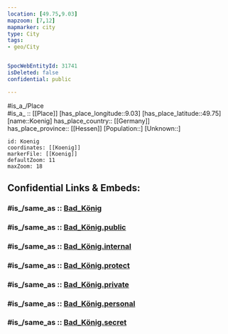 ```yaml
---
location: [49.75,9.03] 
mapzoom: [7,12] 
mapmarker: city 
type: City
tags:
- geo/City


SpocWebEntityId: 31741
isDeleted: false
confidential: public

---
```

#is_a_/Place  
#is_a_ :: [[Place]] 
[has_place_longitude::9.03] 
[has_place_latitude::49.75] 
[name::Koenig] 
has_place_country:: [[Germany]]  
has_place_province:: [[Hessen]] 
[Population::] 
[Unknown::] 


```leaflet
id: Koenig
coordinates: [[Koenig]] 
markerFile: [[Koenig]] 
defaultZoom: 11 
maxZoom: 18
```


## Confidential Links & Embeds: 

### #is_/same_as :: [Bad_König](/_Standards/Earth/Continent/Europe/Europe~Central/Germany/Germany~West/Hessen/counties~Hessen/Odenwaldkreis/cities~Odenwald/Bad_König.md) 

### #is_/same_as :: [Bad_König.public](/_public/Earth/Continent/Europe/Europe~Central/Germany/Germany~West/Hessen/counties~Hessen/Odenwaldkreis/cities~Odenwald/Bad_König.public.md) 

### #is_/same_as :: [Bad_König.internal](/_internal/Earth/Continent/Europe/Europe~Central/Germany/Germany~West/Hessen/counties~Hessen/Odenwaldkreis/cities~Odenwald/Bad_König.internal.md) 

### #is_/same_as :: [Bad_König.protect](/_protect/Earth/Continent/Europe/Europe~Central/Germany/Germany~West/Hessen/counties~Hessen/Odenwaldkreis/cities~Odenwald/Bad_König.protect.md) 

### #is_/same_as :: [Bad_König.private](/_private/Earth/Continent/Europe/Europe~Central/Germany/Germany~West/Hessen/counties~Hessen/Odenwaldkreis/cities~Odenwald/Bad_König.private.md) 

### #is_/same_as :: [Bad_König.personal](/_personal/Earth/Continent/Europe/Europe~Central/Germany/Germany~West/Hessen/counties~Hessen/Odenwaldkreis/cities~Odenwald/Bad_König.personal.md) 

### #is_/same_as :: [Bad_König.secret](/_secret/Earth/Continent/Europe/Europe~Central/Germany/Germany~West/Hessen/counties~Hessen/Odenwaldkreis/cities~Odenwald/Bad_König.secret.md)

